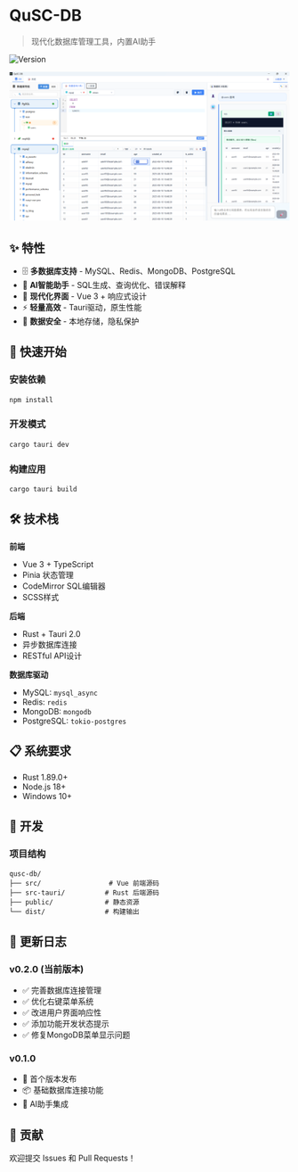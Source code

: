 # QuSC-DB

> 现代化数据库管理工具，内置AI助手

![Version](https://img.shields.io/badge/version-0.2.0-blue)

![QuSC-DB 界面预览](doc/assets/img.png)

## ✨ 特性

- 🗄️ **多数据库支持** - MySQL、Redis、MongoDB、PostgreSQL
- 🤖 **AI智能助手** - SQL生成、查询优化、错误解释
- 🎨 **现代化界面** - Vue 3 + 响应式设计
- ⚡ **轻量高效** - Tauri驱动，原生性能
- 🔐 **数据安全** - 本地存储，隐私保护

## 🚀 快速开始

### 安装依赖
```bash
npm install
```

### 开发模式
```bash
cargo tauri dev
```

### 构建应用
```bash
cargo tauri build
```

## 🛠️ 技术栈

**前端**
- Vue 3 + TypeScript
- Pinia 状态管理
- CodeMirror SQL编辑器
- SCSS样式

**后端**
- Rust + Tauri 2.0
- 异步数据库连接
- RESTful API设计

**数据库驱动**
- MySQL: `mysql_async`
- Redis: `redis`
- MongoDB: `mongodb`
- PostgreSQL: `tokio-postgres`

## 📋 系统要求

- Rust 1.89.0+
- Node.js 18+
- Windows 10+

## 🔧 开发

### 项目结构
```
qusc-db/
├── src/                 # Vue 前端源码
├── src-tauri/          # Rust 后端源码
├── public/             # 静态资源
└── dist/               # 构建输出
```


## 📝 更新日志

### v0.2.0 (当前版本)
- ✅ 完善数据库连接管理
- ✅ 优化右键菜单系统
- ✅ 改进用户界面响应性
- ✅ 添加功能开发状态提示
- ✅ 修复MongoDB菜单显示问题

### v0.1.0
- 🎉 首个版本发布
- 📦 基础数据库连接功能
- 🤖 AI助手集成

## 🤝 贡献

欢迎提交 Issues 和 Pull Requests！
